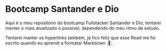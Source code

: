 # Bootcamp Santander e Dio

Aqui é o meu repositório do bootcamp Fullstacker Santander e Dio, tentarei manter o mais atualizado o possível, dependendo do meu ritmo de estudo.

Tentarei manter os hyperlinks também, já fico feliz que esse Read me foi escrito quando eu aprendi a formatar Markdown :🎉: .